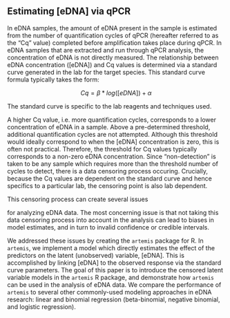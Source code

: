 ## Estimating [eDNA] via qPCR

In eDNA samples, the amount of eDNA present in the sample is estimated
from the number of quantification cycles of qPCR (hereafter referred
to as the “Cq” value) completed before amplification takes place
during qPCR. In eDNA samples that are extracted and run through qPCR
analysis, the concentration of eDNA is not directly measured. The
relationship between eDNA concentration ([eDNA]) and Cq values is
determined via a standard curve generated in the lab for the target
species. This standard curve formula typically takes the form:

$$ Cq = \beta * log([eDNA]) + \alpha $$

The standard curve is specific to the lab reagents and techniques
used. 

A higher Cq value, i.e. more quantification cycles, corresponds to a
lower concentration of eDNA in a sample. Above a pre-determined
threshold, additional quantification cycles are not
attempted. Although this threshold would ideally correspond to when
the [eDNA] concentration is zero, this is often not
practical. Therefore, the threshold for Cq values typically
corresponds to a non-zero eDNA concentration.  Since “non-detection”
is taken to be any sample which requires more than the threshold
number of cycles to detect, there is a data censoring process
occuring. Crucially, because the Cq values are dependent on the
standard curve and hence specifics to a particular lab, the censoring
point is also lab dependent. 

This censoring process can create several issues 
<!-- 
we mention "several" issues but then only discuss one, then say we 
addressed "issues" in the next para; are there others we can 
mention here? measurement error? Or just reiterating the 
unobserved variable of [eDNA] 
--> 

for analyzing eDNA
data. The most concerning issue is that not taking this data censoring process
into account in the analysis can lead to biases in model estimates, and in turn to
invalid confidence or credible intervals. 

<!-- Not sure if we want to discuss since this was dropped from package

Second, potential
sources of measurement error in the extraction and qPCR processes are
difficult to separate and quantify.
For example, Cq values produced by
qPCR become more variable near the threshold of detection, i.e. as the
number of eDNA molecules available for amplification approaches
zero. This source of variability in the response is different from
that produced by error introduced in the pipetting process during
extraction, but they have the same effect on Cq (namely, increasing
variability).

-->

We addressed these issues by creating the `artemis` package for R. In
`artemis`, we implement a model which directly estimates the effect of
the predictors on the latent (unobserved) variable, [eDNA]. This is
accomplished by linking [eDNA] to the observed response via the
standard curve parameters.  The goal of this paper is to introduce the
censored latent variable models in the `artemis` R package, and
demonstrate how `artemis` can be used in the analysis of eDNA data.
We compare the performance of `artemis` to several other commonly-used
modeling approaches in eDNA research: linear and binomial regression
(beta-binomial, negative binomial, and logistic regression).


